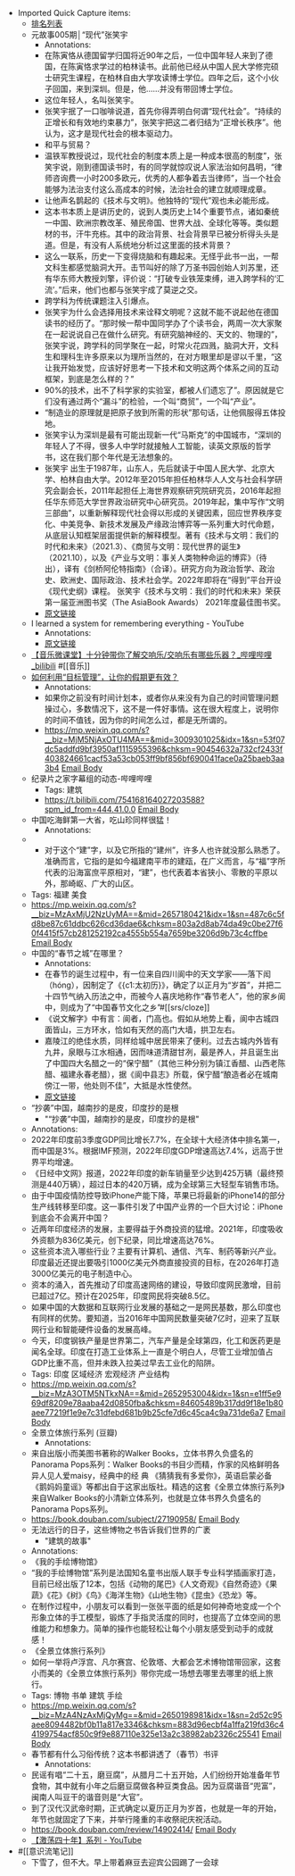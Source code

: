 - Imported Quick Capture items:
    - [排名列表](https://www.newrank.cn/public/info/list.html?period=day&type=data)
    - 元故事005期│“现代”张笑宇
        - Annotations:
        - 在陈寅恪从德国留学归国将近90年之后，一位中国年轻人来到了德国，在陈寅恪求学过的柏林读书。此前他已经从中国人民大学修完硕士研究生课程，在柏林自由大学攻读博士学位。四年之后，这个小伙子回国，来到深圳。但是，他……并没有带回博士学位。 
        - 这位年轻人，名叫张笑宇。
        - 张笑宇抿了一口咖啡说道，首先你得弄明白何谓“现代社会”。“持续的正增长和有效地约束暴力”，张笑宇把这二者归结为“正增长秩序”。他认为，这才是现代社会的根本驱动力。
        - 和平与贸易？
        - 温铁军教授说过，现代社会的制度本质上是一种成本很高的制度”，张笑宇说，刚到德国读书时，有的同学就惊叹说人家法治如何昌明，“律师咨询费一小时200多欧元，优秀的人都争着去当律师”，当一个社会能够为法治支付这么高成本的时候，法治社会的建立就顺理成章。
        - 让他声名鹊起的《技术与文明》。他独特的“现代”观也未必能形成。 
        - 这本书本质上是讲历史的，说到人类历史上14个重要节点，诸如秦统一中国、欧洲宗教改革、殖民帝国、世界大战、全球化等等。类似题材的书，汗牛充栋。其中的政治背景、社会背景早已被分析得头头是道。但是，有没有人系统地分析过这里面的技术背景？
        - 这么一联系，历史一下变得烧脑和有趣起来。无怪乎此书一出，一帮文科生都感觉脑洞大开。击节叫好的除了万圣书园创始人刘苏里，还有华东师大教授刘擎，评价说：“打破专业铁笼束缚，进入跨学科的‘汇流’。”后来，他们也都与张笑宇成了莫逆之交。
        - 跨学科为传统课题注入引爆点。
        - 张笑宇为什么会选择用技术来诠释文明呢？这就不能不说起他在德国读书的经历了。“那时候一帮中国同学办了个读书会，两周一次大家聚在一起说说自己在做什么研究。有研究脑神经的、天文的、物理的”，张笑宇说，跨学科的同学聚在一起，时常火花四溅，脑洞大开，文科生和理科生许多原来以为理所当然的，在对方眼里却是谬以千里，“这让我开始发觉，应该好好思考一下技术和文明这两个体系之间的互动框架，到底是怎么样的？”
        - 90%的技术，出不了科学家的实验室，都被人们遗忘了”。原因就是它们没有通过两个“漏斗”的检验，一个叫“商贸”，一个叫“产业”。 
        - “制造业的原理就是把原子放到所需的形状”那句话，让他佩服得五体投地。
        - 张笑宇认为深圳是最有可能出现新一代“马斯克”的中国城市，“深圳的年轻人了不得，很多人中学时就接触人工智能，读英文原版的哲学书，这在我们那个年代是无法想象的。
        - 张笑宇 出生于1987年，山东人，先后就读于中国人民大学、北京大学、柏林自由大学。2012年至2015年担任柏林华人人文与社会科学研究会副会长，2011年起担任上海世界观察研究院研究员，2016年起担任华东师范大学世界政治研究中心研究员。2019年起，集中写作“文明三部曲”，以重新解释现代社会得以形成的关键因素，回应世界秩序变化、中美竞争、新技术发展及产缘政治博弈等一系列重大时代命题，从底层认知框架层面提供新的解释模型。著有《技术与文明：我们的时代和未来》（2021.3）、《商贸与文明：现代世界的诞生》（2021.10），以及《产业与文明：事关人类物种命运的博弈》（待出），译有《剑桥阿伦特指南》（合译）。研究方向为政治哲学、政治史、欧洲史、国际政治、技术社会学。2022年即将在“得到”平台开设《现代史纲》课程。 张笑宇《技术与文明：我们的时代和未来》荣获第一届亚洲图书奖（The AsiaBook Awards） 2021年度最佳图书奖。
        - [原文链接](https://baijiahao.baidu.com/s?id=1732771948882831388&wfr=spider&for=pc)
    - I learned a system for remembering everything - YouTube
        - Annotations:
        - [原文链接](https://www.youtube.com/watch?v=Rvey9g0VgY0)
    - [【音乐微课堂】十分钟带你了解交响乐/交响乐有哪些乐器？_哔哩哔哩_bilibili](https://www.bilibili.com/video/BV1H5411t7qm/?spm_id_from=333.788.recommend_more_video.1&vd_source=3d8ccab137cc879b5f9cbc14d68843ab) #[[音乐]]
    - [如何利用“目标管理”，让你的假期更有效？](https://mp.weixin.qq.com/s?__biz=MjM5NjAxOTU4MA==&mid=3009301025&idx=1&sn=53f07dc5addfd9bf3950af1115955396&chksm=90454632a732cf2433f403824661cacf53a53cb053ff9bf856bf690041face0a25baeb3aa3b4#rd)
        - Annotations:
        - 如果你之前没有时间计划本，或者你从来没有为自己的时间管理问题操过心，多数情况下，这不是一件好事情。这在很大程度上，说明你的时间不值钱，因为你的时间怎么过，都是无所谓的。
        - https://mp.weixin.qq.com/s?__biz=MjM5NjAxOTU4MA==&mid=3009301025&idx=1&sn=53f07dc5addfd9bf3950af1115955396&chksm=90454632a732cf2433f403824661cacf53a53cb053ff9bf856bf690041face0a25baeb3aa3b4 [Email Body](https://files.todoist.com/mOD3S8BbRITRZsiHfv6913XBxJsUziXoAdeDjWUBU9Vc3yW7cD0RJKcPVU7ap3di/by/21878347/as/file.html)
    - 纪录片之家字幕组的动态-哔哩哔哩
        - Tags: 建筑
        - https://t.bilibili.com/754168164027203588?spm_id_from=444.41.0.0 [Email Body](https://files.todoist.com/jE7MpZZqNjLnxkRx1sqgSkyYgh0-tYpaqZvPoJVymXwniTuly-YAoNloz5R5OWKN/by/21878347/as/file.html)
    - 中国吃海鲜第一大省，吃山珍同样很猛！
        - Annotations:
    - * 对于这个“建”字，以及它所指的“建州”，许多人也许就没那么熟悉了。准确而言，它指的是如今福建南平市的建瓯，在广义而言，与“福”字所代表的沿海富庶平原相对，“建”，也代表着本省狭小、零散的平原以外，那崎岖、广大的山区。
    - Tags: 福建 美食
    - https://mp.weixin.qq.com/s?__biz=MzAxMjU2NzUyMA==&mid=2657180421&idx=1&sn=487c6c5fd8be87c61ddbc626cd36dae6&chksm=803a2d8ab74da49c0be27f60f4415f57cb281252192ca4555b554a7659be3206d9b73c4cffbe [Email Body](https://files.todoist.com/NwqncMdry1BIZLK_qfmksHjo-pyO-8yHFLHUJA2BcCKH3FgT0XCW9Zec0gZr7EDx/by/21878347/as/file.html)
    - 中国的“春节之城”在哪里？
        - Annotations:
        - 在春节的诞生过程中，有一位来自四川阆中的天文学家——落下闳（hóng），因制定了《{c1:太初历}》，确定了以正月为“岁首”，并把二十四节气纳入历法之中，而被今人喜庆地称作“春节老人”，他的家乡阆中，则成为了“中国春节文化之乡”#[[srs/cloze]]
        - 《说文解字》中有言：阆者，门高也。假如从地势上看，阆中古城四面皆山，三方环水，恰如有天然的高门大墙，拱卫左右。
        - 嘉陵江的绝佳水质，同样给城中居民带来了便利。过去古城内外皆有九井，泉眼与江水相通，因而味道清甜甘冽，最是养人，并且诞生出了中国四大名醋之一的“保宁醋”（其他三种分别为镇江香醋、山西老陈醋、福建永春老醋），据《阆中县志》所载，保宁醋“酿造者必在城南傍江一带，他处则不佳”，大抵是水性使然。
        - [原文链接](https://mp.weixin.qq.com/s?__biz=MzAxMjU2NzUyMA==&mid=2657180421&idx=2&sn=9aafca4632d257a069b6850fde568f93&chksm=803a2d8ab74da49c3a885dc4be80e667852124693dcfde099717f5378d1a761e31712877fb04)
    - “抄袭”中国，越南抄的是皮，印度抄的是根
        - "“抄袭”中国，越南抄的是皮，印度抄的是根"
    - Annotations:
    - 2022年印度前3季度GDP同比增长7.7%，在全球十大经济体中排名第一，而中国是3%。根据IMF预测，2022年印度GDP增速高达7.4%，远高于世界平均增速。
    - 《日经中文网》报道，2022年印度的新车销量至少达到425万辆（最终预测是440万辆），超过日本的420万辆，成为全球第三大轻型车销售市场。
    - 由于中国疫情防控导致iPhone产能下降，苹果已将最新的iPhone14的部分生产线转移至印度。这一事件引发了中国产业界的一个巨大讨论：iPhone到底会不会离开中国？
    - 近两年印度经济的发展，主要得益于外商投资的猛增。2021年，印度吸收外资额为836亿美元，创下纪录，同比增速高达76%。
    - 这些资本流入哪些行业？主要有计算机、通信、汽车、制药等新兴产业。印度最近还提出要吸引1000亿美元外商直接投资的目标，在2026年打造3000亿美元的电子制造中心。
    - 资本的涌入，首先推动了印度高速网络的建设，导致印度网民激增，目前已超过7亿。预计在2025年，印度网民将突破8.5亿。
    - 如果中国的大数据和互联网行业发展的基础之一是网民基数，那么印度也有同样的优势。要知道，当2016年中国网民数量突破7亿时，迎来了互联网行业和智能硬件设备的发展高峰。
    - 今天，印度钢铁产量是世界第二，汽车产量是全球第四，化工和医药更是闻名全球。印度在打造工业体系上一直是个明白人，尽管工业增加值占GDP比重不高，但并未跌入拉美过早去工业化的陷阱。
    - Tags: 印度 区域经济 宏观经济 产业结构
    - https://mp.weixin.qq.com/s?__biz=MzA3OTM5NTkxNA==&mid=2652953004&idx=1&sn=e1ff5e969df8209e78aaba42d0850fba&chksm=84605489b317dd9f18e1b80aee77219f1e9e7c31dfebd681b9b25cfe7d6c45ca4c9a731de6a7 [Email Body](https://files.todoist.com/c5BWpbq8RstF8cOBkcLUiASUgUA4no0H8-LaTYit7uYQYLKmtq1zy1-pNz2s2cGJ/by/21878347/as/file.html)
    - 全景立体旅行系列 (豆瓣)
        - Annotations:
    - 来自出版小而美图书著称的Walker Books，立体书界久负盛名的Panorama Pops系列：Walker Books的书目少而精，作家的风格鲜明各异人见人爱maisy，经典中的经 典 《猜猜我有多爱你》，英语启蒙必备《鹅妈妈童谣》等都出自于这家出版社。精选的这套《全景立体旅行系列》来自Walker Books的小清新立体系列，也就是立体书界久负盛名的Panorama Pops系列。
    - https://book.douban.com/subject/27190958/ [Email Body](https://files.todoist.com/mz466ysm1a8ThlqmpbYyT47PTqbsuQdF4VDiat-sU31YRaaEviyMUWDKPD4J_uZE/by/21878347/as/file.html)
    - 无法远行的日子，这些博物之书告诉我们世界的广袤
        - "建筑的故事"
    - Annotations:
    - 《我的手绘博物馆》
    - “我的手绘博物馆”系列是法国知名童书出版人联手专业科学插画家打造，目前已经出版了12本，包括《动物的尾巴》《人文奇观》《自然奇迹》《果蔬》《花》《树》《鸟》《海洋生物》《山地生物》《昆虫》《恐龙》等。
    - 在制作过程中，小朋友可以看到一张张平面的纸是如何神奇地变成一个个形象立体的手工模型，锻炼了手指灵活度的同时，也提高了立体空间的思维能力和想象力。简单的操作也能轻松让每个小朋友感受到动手的成就感！
    - 《全景立体旅行系列》
    - 如何一举将卢浮宫、凡尔赛宫、伦敦塔、大都会艺术博物馆带回家，这套小而美的《全景立体旅行系列》带你完成一场想去哪里去哪里的纸上旅行。
    - Tags: 博物 书单 建筑 手绘
    - https://mp.weixin.qq.com/s?__biz=MzA4NzAxMjQyMg==&mid=2650198981&idx=1&sn=2d52c95aee8094482bf0b11a817e3346&chksm=883d96ecbf4a1ffa219fd36c44199754acf850c9f9e887110e325e13a2c38982ab2326c25541 [Email Body](https://files.todoist.com/8-KBQGAMSxqH640djXzcxOD3ccgvPfVr8Ej0Hy7amR-ZQ--Ok0DzuOW9jgseYF8T/by/21878347/as/file.html)
    - 春节都有什么习俗传统？这本书都讲透了（春节）书评
        - Annotations:
    - 民谣有唱“二十五，磨豆腐”，从腊月二十五开始，人们纷纷开始准备年节食物，其中就有小年之后磨豆腐做各种豆类食品。因为豆腐谐音“兜富”，闽南人叫豆干的谐音则是“大官”。
    - 到了汉代汉武帝时期，正式确定以夏历正月为岁首，也就是一年的开始，年节也就固定了下来，并举行隆重的丰收祭祀庆祝活动。
    - https://book.douban.com/review/14902414/ [Email Body](https://files.todoist.com/745A3-Zzd_nOE3XBznDawtb51JnUjSO1gO9e1xIwINNfv9bcfFvVK2w88bUxu5S7/by/21878347/as/file.html)
    - [【激荡四十年】系列 - YouTube](https://www.youtube.com/playlist?list=PL90U7hPergjtKMHtxeP3TlL0JTfQbRjd8)
- #[[意识流笔记]]
    - 下雪了，但不大。早上带着麻豆去迎宾公园踢了一会球
